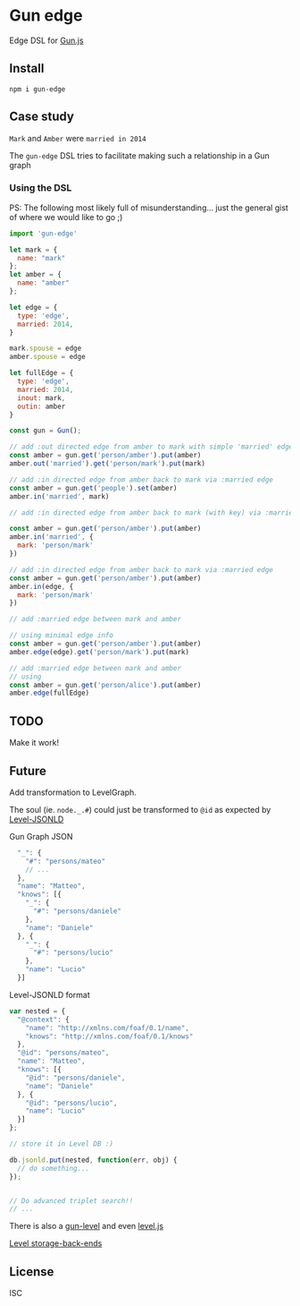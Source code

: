 # Gun edge

Edge DSL for [Gun.js](http://gun.js.org/)

## Install

`npm i gun-edge`

## Case study

`Mark` and `Amber` were `married in 2014`

The `gun-edge` DSL tries to facilitate making such a relationship in a Gun graph

### Using the DSL

PS: The following most likely full of misunderstanding... just the general gist of where we would like to go ;)

```js
import 'gun-edge'

let mark = {
  name: "mark"
};
let amber = {
  name: "amber"
};

let edge = {
  type: 'edge',
  married: 2014,
}

mark.spouse = edge
amber.spouse = edge

let fullEdge = {
  type: 'edge',
  married: 2014,
  inout: mark,
  outin: amber
}

const gun = Gun();

// add :out directed edge from amber to mark with simple 'married' edge
const amber = gun.get('person/amber').put(amber)
amber.out('married').get('person/mark').put(mark)

// add :in directed edge from amber back to mark via :married edge
const amber = gun.get('people').set(amber)
amber.in('married', mark)

// add :in directed edge from amber back to mark (with key) via :married edge

const amber = gun.get('person/amber').put(amber)
amber.in('married', {
  mark: 'person/mark'
})

// add :in directed edge from amber back to mark via :married edge
const amber = gun.get('person/amber').put(amber)
amber.in(edge, {
  mark: 'person/mark'
})

// add :married edge between mark and amber

// using minimal edge info
const amber = gun.get('person/amber').put(amber)
amber.edge(edge).get('person/mark').put(mark)

// add :married edge between mark and amber
// using
const amber = gun.get('person/alice').put(amber)
amber.edge(fullEdge)
```

## TODO

Make it work!

## Future

Add transformation to LevelGraph.

The soul (ie. `node._.#`) could just be transformed to `@id` as expected by
[Level-JSONLD](https://github.com/mcollina/levelgraph-jsonld)

Gun Graph JSON

```js
  "_": {
    "#": "persons/mateo"
    // ...
  },
  "name": "Matteo",
  "knows": [{
    "_": {
      "#": "persons/daniele"
    },
    "name": "Daniele"
  }, {
    "_": {
      "#": "persons/lucio"
    },
    "name": "Lucio"
  }]
```

Level-JSONLD format

```js
var nested = {
  "@context": {
    "name": "http://xmlns.com/foaf/0.1/name",
    "knows": "http://xmlns.com/foaf/0.1/knows"
  },
  "@id": "persons/mateo",
  "name": "Matteo",
  "knows": [{
    "@id": "persons/daniele",
    "name": "Daniele"
  }, {
    "@id": "persons/lucio",
    "name": "Lucio"
  }]
};

// store it in Level DB :)

db.jsonld.put(nested, function(err, obj) {
  // do something...
});


// Do advanced triplet search!!
// ...
```

There is also a [gun-level](https://github.com/PsychoLlama/gun-level) and even [level.js](https://github.com/maxogden/level.js)

[Level storage-back-ends](https://github.com/Level/levelup/wiki/Modules#storage-back-ends)

## License

ISC